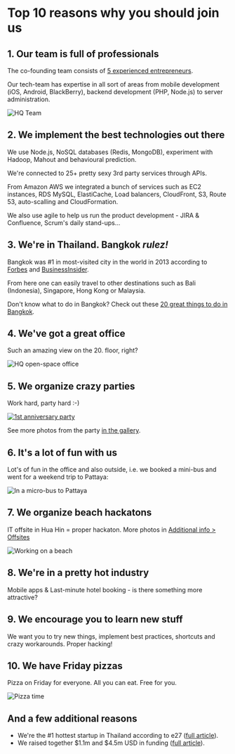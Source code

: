 # Top 10 reasons why you should join us

## 1. Our team is full of professionals

The co-founding team consists of [5 experienced entrepreneurs](http://www.hotelquickly.com/about-us).

Our tech-team has expertise in all sort of areas from mobile development (iOS, Android, BlackBerry), backend development (PHP, Node.js) to server administration.

![HQ Team](https://raw.githubusercontent.com/HotelQuickly/WeAreHiring/master/images/hq-team-in-meeting-room.jpg)

## 2. We implement the best technologies out there

We use Node.js, NoSQL databases (Redis, MongoDB), experiment with Hadoop, Mahout and behavioural prediction.

We're connected to 25+ pretty sexy 3rd party services through APIs.

From Amazon AWS we integrated a bunch of services such as EC2 instances, RDS MySQL, ElastiCache, Load balancers, CloudFront, S3, Route 53, auto-scalling and CloudFormation.

We also use agile to help us run the product development - JIRA & Confluence, Scrum's daily stand-ups...

## 3. We're in Thailand. Bangkok *rulez!*

Bangkok was #1 in most-visited city in the world in 2013 according to [Forbes](http://www.forbes.com/pictures/efik45iifi/most-visited-cities-in-the-world-2013-21/) and [BusinessInsider](http://www.businessinsider.com/most-popular-tourist-destinations-2013-2013-6#1-bangkok-the-number-one-tourist-destination-this-year-1598-million-people-will-visit-bangkok-spending-upwards-of-143-billion-20).

From here one can easily travel to other destinations such as Bali (Indonesia), Singapore, Hong Kong or Malaysia.

Don't know what to do in Bangkok? Check out these [20 great things to do in Bangkok](http://www.timeout.com/bangkok/features/497/20-great-things-to-do-in-bangkok).

## 4. We've got a great office

Such an amazing view on the 20. floor, right?

![HQ open-space office](https://raw.githubusercontent.com/HotelQuickly/WeAreHiring/master/images/open-space-office.jpg)

## 5. We organize crazy parties

Work hard, party hard :-)

[![1st anniversary party](https://raw.githubusercontent.com/HotelQuickly/WeAreHiring/master/images/1st-anniversary-party-abhi-gin-jovan-jovel.jpg)](https://plus.google.com/photos/100392005626903871747/albums/6014406468923735649)

See more photos from the party [in the gallery](https://plus.google.com/photos/100392005626903871747/albums/6014406468923735649).

## 6. It's a lot of fun with us

Lot's of fun in the office and also outside, i.e. we booked a mini-bus and went for a weekend trip to Pattaya:

![In a micro-bus to Pattaya](https://raw.githubusercontent.com/HotelQuickly/WeAreHiring/master/images/in-a-bus-to-pattaya.jpg)

## 7. We organize beach hackatons

IT offsite in Hua Hin = proper hackaton. More photos in [Additional info > Offsites](https://github.com/HotelQuickly/WeAreHiring/blob/master/additional-info/offsites.md)

![Working on a beach](https://raw.githubusercontent.com/HotelQuickly/WeAreHiring/master/images/it-offsite-beach-1.jpg)

## 8. We're in a pretty hot industry

Mobile apps & Last-minute hotel booking - is there something more attractive?

## 9. We encourage you to learn new stuff

We want you to try new things, implement best practices, shortcuts and crazy workarounds. Proper hacking!

## 10. We have Friday pizzas 

Pizza on Friday for everyone. All you can eat. Free for you.

![Pizza time](https://raw.githubusercontent.com/HotelQuickly/WeAreHiring/master/images/pizza.jpg)

## And a few additional reasons

* We're the #1 hottest startup in Thailand according to e27 ([full article](http://e27.co/5-startups-in-thailand-you-need-to-watch-out-for-in-2014-20140718/)).
* We raised together $1.1m and $4.5m USD in funding ([full article](techcrunch.com/2014/07/09/hotelquickly-raises-4-5-million-to-double-down-on-last-minute-hotel-booking-in-asia-pacific/)).

